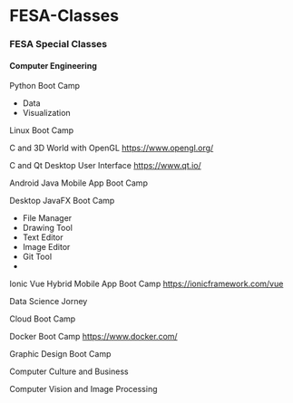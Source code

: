 # FESA-Classes
### FESA Special Classes
#### Computer Engineering

Python Boot Camp
- Data
- Visualization

Linux Boot Camp

C and 3D World with OpenGL
https://www.opengl.org/

C and Qt Desktop User Interface
https://www.qt.io/

Android Java Mobile App Boot Camp

Desktop JavaFX Boot Camp
- File Manager
- Drawing Tool
- Text Editor
- Image Editor
- Git Tool
- 

Ionic Vue Hybrid Mobile App Boot Camp
https://ionicframework.com/vue

Data Science Jorney

Cloud Boot Camp

Docker Boot Camp
https://www.docker.com/

Graphic Design Boot Camp

Computer Culture and Business

Computer Vision and Image Processing

